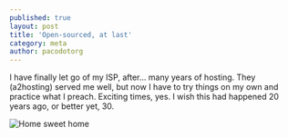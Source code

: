 ```yaml
---
published: true
layout: post
title: 'Open-sourced, at last'
category: meta
author: pacodotorg
---
```

I have finally let go of my ISP, after... many years of hosting. They (a2hosting) served me well, but now I have to try things on my own and practice what I preach. Exciting times, yes. I wish this had happened 20 years ago, or better yet, 30.

![Home sweet home]({{site.baseurl}}/images/home_sweet_home.jpg)

